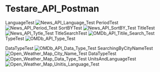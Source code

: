 # Testare_API_Postman
LanguageTest
![News_API_Language_Test](https://user-images.githubusercontent.com/126612458/225626966-4f19e54f-b4b4-42ed-a3ed-d50f0a52ff8a.jpg)
PeriodTest
![News_API_Period_Test](https://user-images.githubusercontent.com/126612458/225627021-ffe732d8-105b-434a-baa2-cb1c948b0cb1.jpg)
SortBYTest
![News_API_SortBY_Test](https://user-images.githubusercontent.com/126612458/225627041-c36898e4-ef22-4d70-a14f-39ae34f7cd23.jpg)
TitleTest
![News_API_Tytle_Test](https://user-images.githubusercontent.com/126612458/225627085-b4616131-6597-41a8-af90-457be1bc256e.jpg)
TitleSearchTest
![OMDb_API_Titile_Search_Test](https://user-images.githubusercontent.com/126612458/225627121-50800def-00b8-4ba4-ab22-bb2879075275.jpg)
TypeTest
![OMDb_API_Type_Test](https://user-images.githubusercontent.com/126612458/225627155-2b1a192b-6155-4106-9548-d9c32623bb2c.jpg)


DataTypeTest
![OMDb_API_Data_Type_Test](https://user-images.githubusercontent.com/126612458/225627207-7b6430fe-058d-4be0-974a-940c2090ce5c.jpg)
SearchingByCityNameTest
![Open_Weather_Map_City_Name_Test](https://user-images.githubusercontent.com/126612458/225627236-41ddea8e-4ab8-4ec6-8882-c18b3cd759f4.jpg)
DataTypeTest
![Open_Weather_Map_Data_Type_Test](https://user-images.githubusercontent.com/126612458/225627256-18a31ded-3c82-4a8f-9c24-04abffb1f33e.jpg)
UnitsAndLanguageTest
![Open_Weather_Map_Unitis_Language_Test](https://user-images.githubusercontent.com/126612458/225627286-da81d134-5875-4faa-97a2-ccf0e35e9130.jpg)
